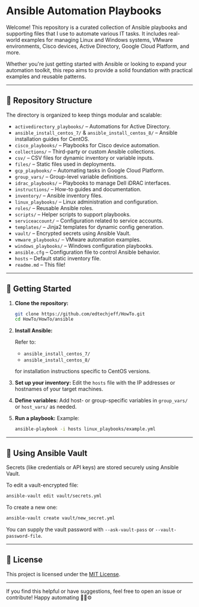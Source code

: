 # Ansible Automation Playbooks

Welcome! This repository is a curated collection of Ansible playbooks and supporting files that I use to automate various IT tasks. It includes real-world examples for managing Linux and Windows systems, VMware environments, Cisco devices, Active Directory, Google Cloud Platform, and more.

Whether you're just getting started with Ansible or looking to expand your automation toolkit, this repo aims to provide a solid foundation with practical examples and reusable patterns.

---

## 📁 Repository Structure

The directory is organized to keep things modular and scalable:

- `activedirectory_playbooks/` – Automations for Active Directory.
- `ansible_install_centos_7/` & `ansible_install_centos_8/` – Ansible installation guides for CentOS.
- `cisco_playbooks/` – Playbooks for Cisco device automation.
- `collections/` – Third-party or custom Ansible collections.
- `csv/` – CSV files for dynamic inventory or variable inputs.
- `files/` – Static files used in deployments.
- `gcp_playbooks/` – Automating tasks in Google Cloud Platform.
- `group_vars/` – Group-level variable definitions.
- `idrac_playbooks/` – Playbooks to manage Dell iDRAC interfaces.
- `instructions/` – How-to guides and documentation.
- `inventory/` – Ansible inventory files.
- `linux_playbooks/` – Linux administration and configuration.
- `roles/` – Reusable Ansible roles.
- `scripts/` – Helper scripts to support playbooks.
- `serviceaccount/` – Configuration related to service accounts.
- `templates/` – Jinja2 templates for dynamic config generation.
- `vault/` – Encrypted secrets using Ansible Vault.
- `vmware_playbooks/` – VMware automation examples.
- `windows_playbooks/` – Windows configuration playbooks.
- `ansible.cfg` – Configuration file to control Ansible behavior.
- `hosts` – Default static inventory file.
- `readme.md` – This file!

---

## 🚀 Getting Started

1. **Clone the repository:**
   ```bash
   git clone https://github.com/edtechjeff/HowTo.git
   cd HowTo/HowTo/ansible
   ```

2. **Install Ansible:**

   Refer to:
   - `ansible_install_centos_7/`
   - `ansible_install_centos_8/`

   for installation instructions specific to CentOS versions.

3. **Set up your inventory:**
   Edit the `hosts` file with the IP addresses or hostnames of your target machines.

4. **Define variables:**
   Add host- or group-specific variables in `group_vars/` or `host_vars/` as needed.

5. **Run a playbook:**
   Example:
   ```bash
   ansible-playbook -i hosts linux_playbooks/example.yml
   ```

---

## 🔐 Using Ansible Vault

Secrets (like credentials or API keys) are stored securely using Ansible Vault.

To edit a vault-encrypted file:
```bash
ansible-vault edit vault/secrets.yml
```

To create a new one:
```bash
ansible-vault create vault/new_secret.yml
```

You can supply the vault password with `--ask-vault-pass` or `--vault-password-file`.

---

## 📄 License

This project is licensed under the [MIT License](../LICENSE).

---

If you find this helpful or have suggestions, feel free to open an issue or contribute! Happy automating 👨‍💻⚙️